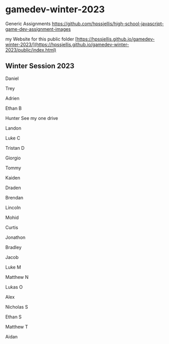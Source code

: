 # gamedev-winter-2023


Generic Assignments https://github.com/hpssjellis/high-school-javascript-game-dev-assignment-images


my Website   for this public folder   [https://hpssjellis.github.io/gamedev-winter-2023/](https://hpssjellis.github.io/gamedev-winter-2023/public/index.html)



## Winter Session 2023

Daniel



Trey



Adrien


Ethan B



Hunter  See my one drive



Landon


Luke C


Tristan D


Giorgio


Tommy



Kaiden



Draden



Brendan



Lincoln



Mohid


Curtis


Jonathon


Bradley


Jacob


Luke  M


Matthew  N



Lukas  O



Alex


Nicholas  S



Ethan  S



Matthew  T


Aidan

